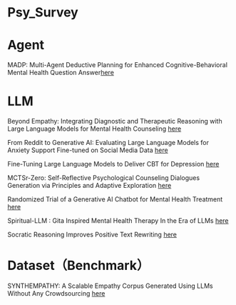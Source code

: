 # Psy_Survey

# Agent
MADP: Multi-Agent Deductive Planning for Enhanced Cognitive-Behavioral Mental Health Question Answer[here](https://arxiv.org/abs/2501.15826)
# LLM
Beyond Empathy: Integrating Diagnostic and Therapeutic Reasoning with Large Language Models for Mental Health Counseling [here](https://arxiv.org/abs/2505.15715)

From Reddit to Generative AI: Evaluating Large Language Models for Anxiety Support Fine-tuned on Social Media Data [here](https://arxiv.org/abs/2505.18464)

Fine-Tuning Large Language Models to Deliver CBT for Depression [here](https://arxiv.org/abs/2412.00251)

MCTSr-Zero: Self-Reflective Psychological Counseling Dialogues Generation via Principles and Adaptive Exploration [here](https://arxiv.org/abs/2505.23229)

Randomized Trial of a Generative AI Chatbot for Mental Health Treatment [here](https://gwern.net/doc/psychiatry/depression/2025-heinz.pdf#:~:text=We%20utilized%20transformer,tuned%20models%20via)

Spiritual-LLM : Gita Inspired Mental Health Therapy In the Era of LLMs [here](https://arxiv.org/abs/2506.19185)

Socratic Reasoning Improves Positive Text Rewriting [here](https://arxiv.org/abs/2403.03029)
# Dataset（Benchmark）  
SYNTHEMPATHY: A Scalable Empathy Corpus Generated Using LLMs Without Any Crowdsourcing [here](https://arxiv.org/abs/2502.17857)

